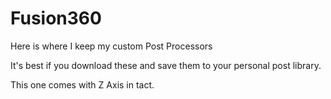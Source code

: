 # Fusion360
Here is where I keep my custom Post Processors

It's best if you download these and save them to your personal post library.  

This one comes with Z Axis in tact.

